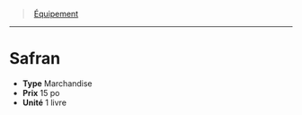 ﻿---
!Equipment
Type: Marchandise
Price: 15 po
Unity: 1 livre
Id: equipment_hd.md#safran
ParentLink: equipment_hd.md#Équipement
Name: Safran
ParentName: Équipement
NameLevel: 1
Attributes: {}
---
> [Équipement](hd_equipment.md)

---

# Safran

- **Type** Marchandise
- **Prix** 15 po
- **Unité** 1 livre

